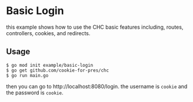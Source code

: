 # Basic Login

this example shows how to use the CHC basic features including, routes, controllers, cookies, and redirects.


## Usage
    $ go mod init example/basic-login
    $ go get github.com/cookie-for-pres/chc
    $ go run main.go

then you can go to http://localhost:8080/login.
the username is `cookie` and the password is `cookie`.